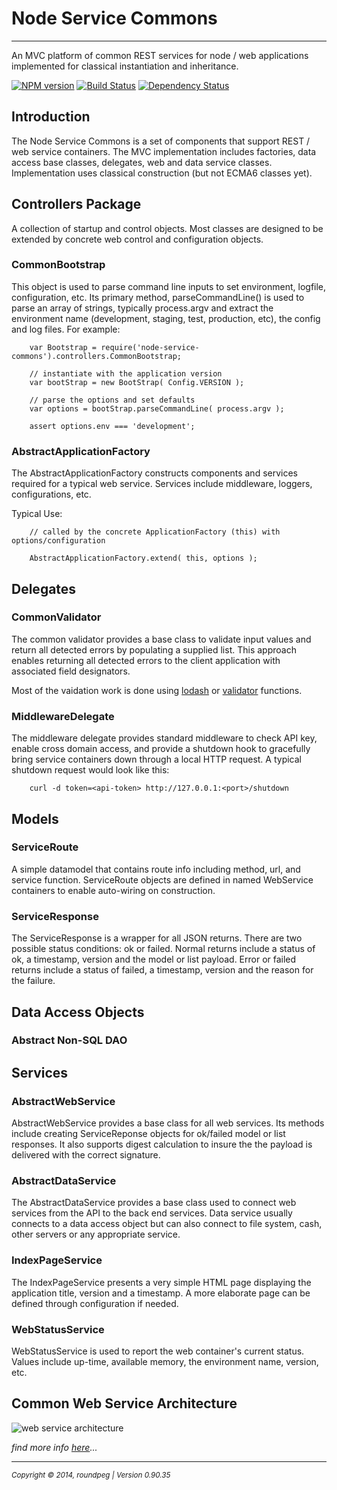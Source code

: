 # Node Service Commons
- - -
An MVC platform of common REST services for node / web applications implemented for classical instantiation and inheritance.

[![NPM version](https://badge.fury.io/js/node-service-commons.svg)](http://badge.fury.io/js/node-service-commons) [![Build Status](https://travis-ci.org/darrylwest/node-service-commons.svg?branch=master)](https://travis-ci.org/darrylwest/node-service-commons) [![Dependency Status](https://david-dm.org/darrylwest/node-service-commons.svg)](https://david-dm.org/darrylwest/node-service-commons)

## Introduction

The Node Service Commons is a set of components that support REST / web service containers.  The MVC implementation includes factories, data access base classes, delegates, web and data service classes.  Implementation uses classical construction (but not ECMA6 classes yet).

## Controllers Package

A collection of startup and control objects.  Most classes are designed to be extended by concrete web control and configuration objects.

### CommonBootstrap

This object is used to parse command line inputs to set environment, logfile, configuration, etc.  Its primary method, parseCommandLine() is used to parse an array of strings, typically process.argv and extract the environment name (development, staging, test, production, etc), the config and log files.  For example:

~~~
	var Bootstrap = require('node-service-commons').controllers.CommonBootstrap;

    // instantiate with the application version
	var bootStrap = new BootStrap( Config.VERSION );

    // parse the options and set defaults
    var options = bootStrap.parseCommandLine( process.argv );

    assert options.env === 'development';
~~~


### AbstractApplicationFactory

The AbstractApplicationFactory constructs components and services required for a typical web service.  Services include middleware, loggers, configurations, etc.

Typical Use:

~~~
	// called by the concrete ApplicationFactory (this) with options/configuration
    
	AbstractApplicationFactory.extend( this, options );
~~~


## Delegates

### CommonValidator

The common validator provides a base class to validate input values and return all detected errors by populating a supplied list.  This approach enables returning all detected errors to the client application with associated field designators.

Most of the vaidation work is done using [lodash](http://lodash.com/) or [validator](https://github.com/chriso/validator.js) functions.

### MiddlewareDelegate

The middleware delegate provides standard middleware to check API key, enable cross domain access, and provide a shutdown hook to gracefully bring service containers down through a local HTTP request.  A typical shutdown request would look like this:

~~~
	curl -d token=<api-token> http://127.0.0.1:<port>/shutdown
~~~

## Models

### ServiceRoute

A simple datamodel that contains route info including method, url, and service function.  ServiceRoute objects are defined in named WebService containers to enable auto-wiring on construction.

### ServiceResponse

The ServiceResponse is a wrapper for all JSON returns.  There are two possible status conditions: ok or failed.  Normal returns include a status of ok, a timestamp, version and the model or list payload.  Error or failed returns include a status of failed, a timestamp, version and the reason for the failure.

## Data Access Objects

### Abstract Non-SQL DAO

## Services

### AbstractWebService

AbstractWebService provides a base class for all web services.  Its methods include creating ServiceReponse objects for ok/failed model or list responses.  It also supports digest calculation to insure the the payload is delivered with the correct signature.

### AbstractDataService

The AbstractDataService provides a base class used to connect web services from the API to the back end services.  Data service usually connects to a data access object but can also connect to file system, cash, other servers or any appropriate service.

### IndexPageService

The IndexPageService presents a very simple HTML page displaying the application title, version and a timestamp.  A more elaborate page can be defined through configuration if needed.

### WebStatusService

WebStatusService is used to report the web container's current status.  Values include up-time, available memory, the environment name, version, etc.

## Common Web Service Architecture

![web service architecture](http://blog.raincitysoftware.com/images/web-service-architecture.png)

_find more info [here](http://blog.raincitysoftware.com/A-Common-Service-Library-for-Node/)..._

- - -
<p><small><em>Copyright © 2014, roundpeg | Version 0.90.35</em></small></p>
